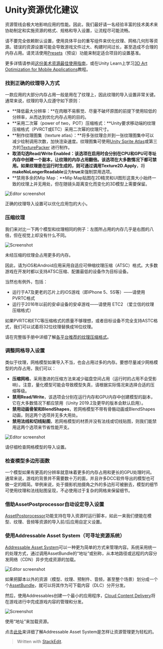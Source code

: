 # Unity资源优化建议

<!--more-->


资源管线会极大地影响应用的性能。因此，我们最好请一名经验丰富的技术美术来协助制定和实施资源的格式、规格和导入设置，让流程尽可能流畅。

请不要完全依赖默认设置，使用具体平台的重写组件来优化纹理、网格几何形等资源。错误的资源设置可能会导致游戏文件过大、构建时间过长，甚至造成不合理的内存占用。请灵活使用[Presets](https://docs.unity.cn/cn/current/Manual/Presets.html)（预设）功能来制定适合项目的设置基准。

更多详情请参阅[这份美术资源最佳使用指南](https://docs.unity3d.com/cn/current/Manual/ImportingAssets.html)，或在Unity Learn上学习[3D Art Optimization for Mobile Applications](https://learn.u3d.cn/tutorial/arm-unity-optimization-tips)教程。

### **找到正确的纹理导入方式**

一款应用的大部分内存占用一般是用在了纹理上，因此纹理的导入设置非常关键。通常来说，纹理的导入应遵守如下原则：

-   **降低最大分辨率：**在肉眼不易察觉、尽量不破坏原图的前提下使用较低的分辨率，从而达到优化内存占用的目的。
-   **采用二次幂（power of two，POT）压缩格式：**Unity要求移动端的纹理压缩格式（PVRCT或ETC）采用二次幂的纹理尺寸。
-   **制作纹理图集（texture atlas）：**将多张纹理合并到一张纹理图集中可以减少绘制调用次数，加快渲染速度。纹理图集可使用[Unity Sprite Atlas](https://docs.unity3d.com/cn/current/Manual/class-SpriteAtlas.html)或第三方的[TexturePacker](https://www.codeandweb.com/texturepacker)  进行制作。
-   **取消勾选Read/Write Enabled：**该选项在启用时会分别在CPU和GPU可寻址内存中创建一个副本，让纹理的内存占用翻倍。该选项在大多数情况下都可禁用。如果纹理是在运行时生成的，则可通过调用**Texture2D.Apply**，将**makeNoLongerReadable**设为**true**来强制禁用选项。
-   **禁用多余的Mip Map：**Mip Map贴图在2D精灵和UI图形这类大小始终一致的纹理上并无用处，但在随镜头距离变化而变化的3D模型上需要保留。

![Editor screenshot](https://blog-api.unity.com/sites/default/files/2021-08/image6.png?imwidth=3840&)

正确的纹理导入设置可以优化应用包的大小。

### **压缩纹理**

我们来对比一下两个模型和纹理相同的例子：左图所占用的内存几乎是右图的八倍，但在视觉上却没有什么不同。

![Screenshot](https://blog-api.unity.com/sites/default/files/2021-08/image18.jpg?imwidth=5000&)

未经压缩的纹理会占用更多的内存。


因此，请为iOS和Android应用采用自适应可伸缩纹理压缩（ATSC）格式。大多数游戏在开发时都以支持ATSC压缩、配置最低的设备作为目标设备。

当然也有例外，包括：

-   运行于A7及更老的芯片上的iOS游戏（即iPhone 5、5S等）——请使用PVRTC格式
-   运行于2016年以前的安卓设备的安卓游戏——请使用  ETC2  （爱立信的纹理压缩格式）

如果PVRTC和ETC等压缩格式的质量不够理想，或者目标设备不完全支持ASTC格式，我们可以试着将32位纹理替换成16位纹理。

请在完整版手册中详细了解[各平台推荐的纹理压缩格式](https://docs.unity3d.com/cn/current/Manual/class-TextureImporterOverride.html)。

### **调整网格导入设置**

类似于纹理，网格模型如果导入不当，也会占用过多的内存。要想尽量减少网格模型的内存占用，我们可以：

-   **压缩网格**，采用激进的压缩方法来减少磁盘空间占用（运行时的占用不会受影响）。注意，量化模型可能会导致模型失真，请根据实际情况来选择合适的压缩等级。
-   **禁用Read/Write**，该选项会分别在运行内存和GPU内存中创建模型的副本，它在大多数情况下都应禁用（Unity 2019.2及更早的版本会默认启用）。
-   **禁用动画骨架和BlendShapes**，若网格模型不带有骨骼动画或BlendShapes动画，则这两个选项并无多大用处。
-   **禁用法线和切线贴图**，若网格模型的材质并没有法线或切线贴图，则我们能禁用这两个选项来节省性能开支。


![Editor screenshot](https://blog-api.unity.com/sites/default/files/2021-08/image1.jpg?imwidth=1920&)

请仔细检查网格模型的导入设置。

### **检查模型多边形面数**

一个模型如果有更高的分辨率就意味着更多的内存占用和更长的GPU处理时间。通常来说，游戏的背景并不需要数十万的面，并且许多DCC软件导出的模型也可做一定的精简。举例来说，处于摄影机拍摄角之外的多边形可被删去，模型的细节可使用纹理和法线贴图呈现，不必使用过于复杂的网格来保留细节。

### **借助AssetPostprocessor自动设定导入设置**

[AssetPostprocessor](https://docs.unity.cn/ScriptReference/AssetPostprocessor.html)功能支持在导入资源时运行脚本，如此一来我们便能在模型、纹理、音频等资源的导入前/后应用自定义设置。

### **使用Addressable Asset System（可寻址资源系统）**

[Addressable Asset System](https://docs.unity3d.com/Packages/com.unity.addressables@latest)可以一种更为简单的方式来管理内容。系统采用统一的处理方式，通过调用AssetBundle的“地址”或别称，从本地路径或远程的内容分发网络（CDN）异步完成资源的加载。

![Editor screenshot](https://blog-api.unity.com/sites/default/files/2021-08/image11.jpg?imwidth=1920&)

如果把脚本以外的资源（模型、纹理、预制件、音频，甚至整个场景）划分成一个个[AssetBundle](https://docs.unity3d.com/cn/current/Manual/AssetBundlesIntro.html)，就可以将其作为可下载内容（DLC）分开分发。

然后，使用Addressables创建一个最小的应用程序，[Cloud Content Delivery](https://unity.cn/product/cloud-content-delivery)将在游戏进行中完成游戏内容的管理和分发。

![Screenshot](https://blog-api.unity.com/sites/default/files/2021-08/image16.jpg?imwidth=3840&)

使用“地址”来加载资源。


点击[此处](https://unity.cn/projects/addressable-and-cloud-content-delivery)来详细了解Addressable Asset System是怎样让资源管理更为轻松的。

> Written with [StackEdit](https://stackedit.io/).
